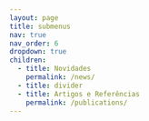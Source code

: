 ```yaml
---
layout: page
title: submenus
nav: true
nav_order: 6
dropdown: true
children:
  - title: Novidades
    permalink: /news/
  - title: divider
  - title: Artigos e Referências
    permalink: /publications/
---
```

